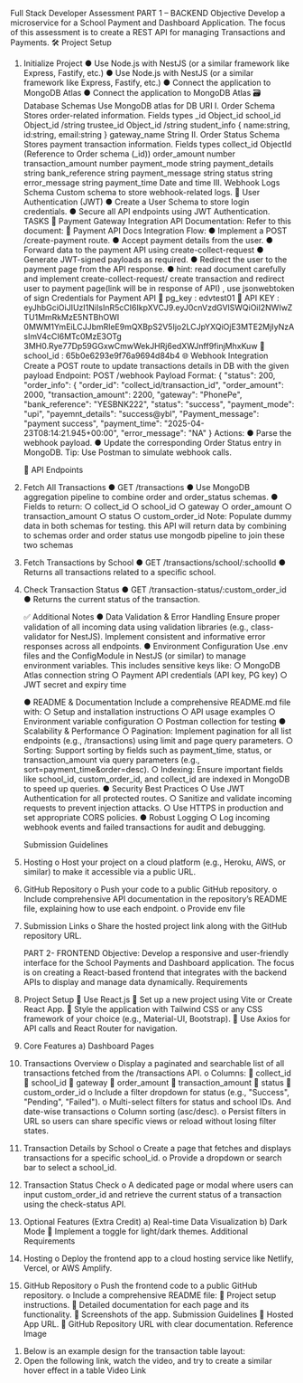 Full Stack Developer Assessment
PART 1 – BACKEND
Objective
Develop a microservice for a School Payment and Dashboard Application. The focus of this assessment is to create a REST API
for managing Transactions and Payments.
🛠️ Project Setup

1. Initialize Project
   ● Use Node.js with NestJS (or a similar framework like Express, Fastify, etc.)
   ● Use Node.js with NestJS (or a similar framework like Express, Fastify, etc.)
   ● Connect the application to MongoDB Atlas
   ● Connect the application to MongoDB Atlas
   🗃️ Database Schemas
   Use MongoDB atlas for DB URI
   I. Order Schema
   Stores order-related information.
   Fields types
   \_id Object_id
   school_id Object_id /string
   trustee_id Object_id /string
   student_info {
   name:string,
   id:string,
   email:string
   }
   gateway_name String
   II. Order Status Schema
   Stores payment transaction information.
   Fields types
   collect_id ObjectId (Reference to Order schema (\_id))
   order_amount number
   transaction_amount number
   payment_mode string
   payment_details string
   bank_reference string
   payment_message string
   status string
   error_message string
   payment_time Date and time
   III. Webhook Logs Schema
   Custom schema to store webhook-related logs.
   🔐 User Authentication (JWT)
   ● Create a User Schema to store login credentials.
   ● Secure all API endpoints using JWT Authentication.
   TASKS
   🔁 Payment Gateway Integration
   API Documentation:
   Refer to this document:
   📄 Payment API Docs
   Integration Flow:
   ● Implement a POST /create-payment route.
   ● Accept payment details from the user.
   ● Forward data to the payment API using create-collect-request
   ● Generate JWT-signed payloads as required.
   ● Redirect the user to the payment page from the API response.
   ● hint: read document carefully and implement create-collect-request/ create transaction and
   redirect user to payment page(link will be in response of API) , use jsonwebtoken of sign
   Credentials for Payment API
    pg_key : edvtest01
    API KEY :
   eyJhbGciOiJIUzI1NiIsInR5cCI6IkpXVCJ9.eyJ0cnVzdGVlSWQiOiI2NWIwZTU1MmRkMzE5NTBhOWI
   0MWM1YmEiLCJJbmRleE9mQXBpS2V5Ijo2LCJpYXQiOjE3MTE2MjIyNzAsImV4cCI6MTc0MzE3OTg
   3MH0.Rye77Dp59GGxwCmwWekJHRj6edXWJnff9finjMhxKuw
    school_id : 65b0e6293e9f76a9694d84b4
   🌐 Webhook Integration
   Create a POST route to update transactions details in DB with the given payload
   Endpoint:
   POST /webhook
   Payload Format:
   {
   "status": 200,
   "order_info": {
   "order_id": "collect_id/transaction_id",
   "order_amount": 2000,
   "transaction_amount": 2200,
   "gateway": "PhonePe",
   "bank_reference": "YESBNK222",
   "status": "success",
   "payment_mode": "upi",
   "payemnt_details": "success@ybl",
   "Payment_message": "payment success",
   "payment_time": "2025-04-23T08:14:21.945+00:00",
   "error_message": "NA"
   }
   Actions:
   ● Parse the webhook payload.
   ● Update the corresponding Order Status entry in MongoDB.
   Tip: Use Postman to simulate webhook calls.

   📄 API Endpoints

1. Fetch All Transactions
   ● GET /transactions
   ● Use MongoDB aggregation pipeline to combine order and order_status schemas.
   ● Fields to return:
   ○ collect_id
   ○ school_id
   ○ gateway
   ○ order_amount
   ○ transaction_amount
   ○ status
   ○ custom_order_id
   Note: Populate dummy data in both schemas for testing.
   this API will return data by combining to schemas order and order status use mongodb
   pipeline to join these two schemas

1. Fetch Transactions by School
   ● GET /transactions/school/:schoolId
   ● Returns all transactions related to a specific school.

1. Check Transaction Status
   ● GET /transaction-status/:custom_order_id
   ● Returns the current status of the transaction.

   ✅ Additional Notes
   ● Data Validation & Error Handling
   Ensure proper validation of all incoming data using validation libraries (e.g., class-validator for
   NestJS). Implement consistent and informative error responses across all endpoints.
   ● Environment Configuration
   Use .env files and the ConfigModule in NestJS (or similar) to manage environment variables.
   This includes sensitive keys like:
   ○ MongoDB Atlas connection string
   ○ Payment API credentials (API key, PG key)
   ○ JWT secret and expiry time

   ● README & Documentation
   Include a comprehensive README.md file with:
   ○ Setup and installation instructions
   ○ API usage examples
   ○ Environment variable configuration
   ○ Postman collection for testing
   ● Scalability & Performance
   ○ Pagination: Implement pagination for all list endpoints (e.g., /transactions) using limit
   and page query parameters.
   ○ Sorting: Support sorting by fields such as payment_time, status, or transaction_amount
   via query parameters (e.g., sort=payment_time&order=desc).
   ○ Indexing: Ensure important fields like school_id, custom_order_id, and collect_id are
   indexed in MongoDB to speed up queries.
   ● Security Best Practices
   ○ Use JWT Authentication for all protected routes.
   ○ Sanitize and validate incoming requests to prevent injection attacks.
   ○ Use HTTPS in production and set appropriate CORS policies.
   ● Robust Logging
   ○ Log incoming webhook events and failed transactions for audit and debugging.

   Submission Guidelines

1. Hosting
   o Host your project on a cloud platform (e.g., Heroku, AWS, or similar) to make it
   accessible via a public URL.
1. GitHub Repository
   o Push your code to a public GitHub repository.
   o Include comprehensive API documentation in the repository’s README file, explaining
   how to use each endpoint.
   o Provide env file
1. Submission Links
   o Share the hosted project link along with the GitHub repository URL.

   PART 2- FRONTEND
   Objective:
   Develop a responsive and user-friendly interface for the School Payments and Dashboard
   application. The focus is on creating a React-based frontend that integrates with the backend
   APIs to display and manage data dynamically.
   Requirements
   
1. Project Setup
    Use React.js
    Set up a new project using Vite or Create React App.
    Style the application with Tailwind CSS or any CSS framework of your choice (e.g.,
   Material-UI, Bootstrap).
    Use Axios for API calls and React Router for navigation.
1. Core Features
   a) Dashboard Pages
1. Transactions Overview
   o Display a paginated and searchable list of all transactions fetched from the
   /transactions API.
   o Columns:
    collect_id
    school_id
    gateway
    order_amount
    transaction_amount
    status
    custom_order_id
   o Include a filter dropdown for status (e.g., "Success", "Pending", "Failed").
   o Multi-select filters for status and school IDs. And date-wise transactions
   o Column sorting (asc/desc).
   o Persist filters in URL so users can share specific views or reload without losing
   filter states.
1. Transaction Details by School
   o Create a page that fetches and displays transactions for a specific school_id.
   o Provide a dropdown or search bar to select a school_id.
1. Transaction Status Check
   o A dedicated page or modal where users can input custom_order_id and retrieve
   the current status of a transaction using the check-status API.
1. Optional Features (Extra Credit)
   a) Real-time Data Visualization
   b) Dark Mode
    Implement a toggle for light/dark themes.
   Additional Requirements
1. Hosting
   o Deploy the frontend app to a cloud hosting service like Netlify, Vercel, or AWS
   Amplify.
1. GitHub Repository
   o Push the frontend code to a public GitHub repository.
   o Include a comprehensive README file:
    Project setup instructions.
    Detailed documentation for each page and its functionality.
    Screenshots of the app.
   Submission Guidelines
    Hosted App URL.
    GitHub Repository URL with clear documentation.
   Reference Image

1) Below is an example design for the transaction table layout:
2) Open the following link, watch the video, and try to create a similar hover effect in a table
   Video Link
